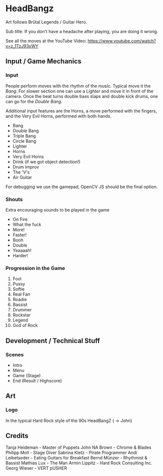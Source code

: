 # HeadBangz
Art follows Brütal Legends / Guitar Hero. 

Sub title: If you don't have a headache after playing, you are doing it wrong.

See all the moves at the YouTube Video: https://www.youtube.com/watch?v=z_1TzJ93xWY

## Input / Game Mechanics

### Input
People perform moves with the rhythm of the music. Typical move it the _Bang_. For slower section one can use a _Lighter_ and move it in front of the camera. Once the beat turns double bass slaps and double kick drums, one can go for the _Double Bang_.

Additional input features are the Horns, a move performed with the fingers, and the Very Evil Horns, performed with both hands. 

* Bang
* Double Bang
* Triple Bang
* Circle Bang
* Lighter
* Horns
* Very Evil Horns
* Drink (if we got object detection!)
* Drum Improv
* The 'V's
* Air Guitar

For debugging we use the gamepad, OpenCV JS should be the final option. 

### Shouts
Extra encouraging sounds to be played in the game

* On Fire
* What the fuck
* More!
* Faster!
* Booh
* Double
* Yeaaaah!
* Harder!

### Progression in the Game

1. Fool
1. Pussy
1. Softie
1. Real Fan
1. Roadie
1. Bassist
1. Drummer
1. Rockstar
1. Legend
1. God of Rock

## Development / Technical Stuff

### Scenes

* Intro
* Menu
* Game (Stage)
* End (Result / Highscore)

## Art

### Logo
In the typical Hard Rock style of the 90s HeadBangZ ( -> John)

## Credits

Tanja Heideman - Master of Puppets
John NA Brown - Chrome & Blades
Philipp Moll - Stage Diver
Sabrina Kletz - Pirate Programmer
Andi Leibetseder - Eating Guitars for Breakfast
Bernd Münzer - Rhythmist & Bassist
Mathias Lux - The Man
Armin Lippitz - Hard Rock Consulting Inc.
Georg Wieser - VERT pUSHER